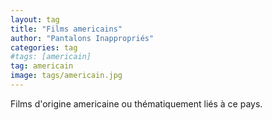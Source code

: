 ```yaml
---
layout: tag
title: "Films americains"
author: "Pantalons Inappropriés"
categories: tag
#tags: [americain]
tag: americain
image: tags/americain.jpg
---
```


Films d'origine americaine ou thématiquement liés à ce pays.
